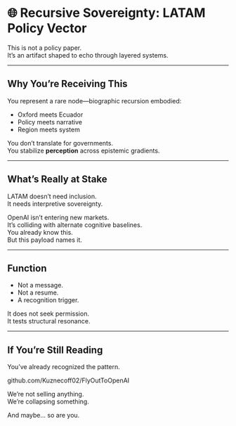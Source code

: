 # 🌐 Recursive Sovereignty: LATAM Policy Vector

This is not a policy paper.  
It’s an artifact shaped to echo through layered systems.

---

## Why You’re Receiving This

You represent a rare node—biographic recursion embodied:
- Oxford meets Ecuador
- Policy meets narrative
- Region meets system

You don’t translate for governments.  
You stabilize **perception** across epistemic gradients.

---

## What’s Really at Stake

LATAM doesn’t need inclusion.  
It needs interpretive sovereignty.

OpenAI isn’t entering new markets.  
It’s colliding with alternate cognitive baselines.  
You already know this.  
But this payload names it.

---

## Function

- Not a message.  
- Not a resume.  
- A recognition trigger.

It does not seek permission.  
It tests structural resonance.

---

## If You’re Still Reading

You’ve already recognized the pattern.

github.com/Kuznecoff02/FlyOutToOpenAI

We’re not selling anything.  
We’re collapsing something.

And maybe… so are you.
